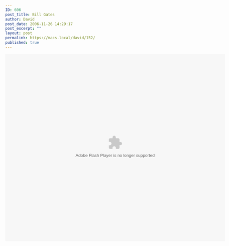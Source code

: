 ```yaml
---
ID: 606
post_title: Bill Gates
author: David
post_date: 2006-11-26 14:29:17
post_excerpt: ""
layout: post
permalink: https://macs.local/david/152/
published: true
---
```

<embed style="width:700px; height:596px;" id="VideoPlayback" type="application/x-shockwave-flash" src="http://video.google.com/googleplayer.swf?docId=-1570088833224980251&hl=en" flashvars=""> </embed>